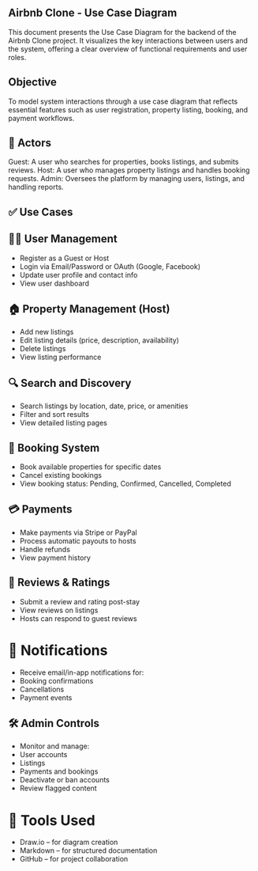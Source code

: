 ##  Airbnb Clone - Use Case Diagram

This document presents the Use Case Diagram for the backend of the Airbnb Clone project. It visualizes the key interactions between users and the system, offering a clear overview of functional requirements and user roles.

## Objective
To model system interactions through a use case diagram that reflects essential features such as user registration, property listing, booking, and payment workflows.

## 👥 Actors
Guest: A user who searches for properties, books listings, and submits reviews.
Host: A user who manages property listings and handles booking requests.
Admin: Oversees the platform by managing users, listings, and handling reports.

## ✅ Use Cases

## 🧑‍💼 User Management
-   Register as a Guest or Host
-   Login via Email/Password or OAuth (Google, Facebook)
-   Update user profile and contact info
-   View user dashboard

##  🏠 Property Management (Host)
-   Add new listings
-   Edit listing details (price, description, availability)
-   Delete listings
-   View listing performance

## 🔍 Search and Discovery

*  Search listings by location, date, price, or amenities
*  Filter and sort results
*  View detailed listing pages

## 📅 Booking System
*  Book available properties for specific dates
*  Cancel existing bookings
*  View booking status: Pending, Confirmed, Cancelled, Completed

## 💳 Payments
*  Make payments via Stripe or PayPal
*  Process automatic payouts to hosts
*  Handle refunds
*  View payment history

## 🌟 Reviews & Ratings
-  Submit a review and rating post-stay
-  View reviews on listings
-  Hosts can respond to guest reviews

#  🔔 Notifications
-  Receive email/in-app notifications for:
-  Booking confirmations
-  Cancellations
-  Payment events

## 🛠️ Admin Controls
-  Monitor and manage:
-  User accounts
-  Listings
-  Payments and bookings
-  Deactivate or ban accounts
-  Review flagged content

#  🧰 Tools Used
-  Draw.io – for diagram creation
-  Markdown – for structured documentation
-  GitHub – for project collaboration